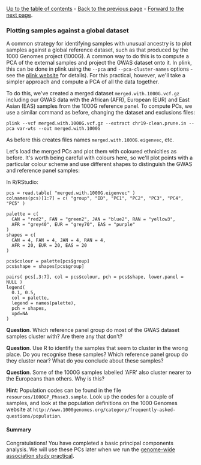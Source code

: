 [Up to the table of contents](Introduction.md) - [Back to the previous page](computing_PCs.md) - [Forward to the next page](plotting_against_a_global_dataset.md).

### Plotting samples against a global dataset

A common strategy for identifying samples with unusual ancestry is to plot samples against a global
reference dataset, such as that produced by the 1000 Genomes project (1000G). A common way to do
this is to compute a PCA of the external samples and project the GWAS dataset onto it. In plink,
this can be done in plink using the `--pca` and `--pca-cluster-names` options - see the [plink
website](https://www.cog-genomics.org/plink/) for details). For this practical, however, we'll take
a simpler approach and compute a PCA of all the data together.

To do this, we've created a merged dataset `merged.with.1000G.vcf.gz` including our GWAS data with the African (AFR), European (EUR) and East Asian (EAS) samples from the 1000G reference panel.  To compute PCs, we use a similar command as before, changing the dataset and exclusions files:

```
plink --vcf merged.with.1000G.vcf.gz --extract chr19-clean.prune.in --pca var-wts --out merged.with.1000G
```

As before this creates files names `merged.with.1000G.eigenvec`, etc.

Let's load the merged PCs and plot them with coloured ethnicities as before.  It's worth being careful with colours here, so we'll plot points with a particular colour scheme and use different shapes to distinguish the GWAS and reference panel samples:

In R/RStudio:

```
pcs = read.table( "merged.with.1000G.eigenvec" )
colnames(pcs)[1:7] = c( "group", "ID", "PC1", "PC2", "PC3", "PC4", "PC5" )

palette = c(
  CAN = "red2", FAN = "green2", JAN = "blue2", RAN = "yellow3",
  AFR = "grey40", EUR = "grey70", EAS = "purple"
)
shapes = c(
  CAN = 4, FAN = 4, JAN = 4, RAN = 4,
  AFR = 20, EUR = 20, EAS = 20
)

pcs$colour = palette[pcs$group]
pcs$shape = shapes[pcs$group]

pairs( pcs[,3:7], col = pcs$colour, pch = pcs$shape, lower.panel = NULL )
legend(
  0.1, 0.5,
  col = palette,
  legend = names(palette),
  pch = shapes,
  xpd=NA
)
```

**Question**. Which reference panel group do most of the GWAS dataset samples cluster with?  Are there any that don't?

**Question**. Use R to identify the samples that seem to cluster in the wrong place.  Do you recognise these samples?  Which reference panel group do they cluster near?  What do you conclude about these samples?

**Question**. Some of the 1000G samples labelled 'AFR' also cluster nearer to the Europeans than others.  Why is this?

**Hint**: Population codes can be found in the file `resources/1000GP_Phase3.sample`.  Look up the codes for a couple of samples, and look at the population definitions on the 1000 Genomes website at `http://www.1000genomes.org/category/frequently-asked-questions/population`.

#### Summary

Congratulations!  You have completed a basic principal components analysis.  We will use these PCs later when we run the [genome-wide association study practical]("../GWAS_analysis_practical").


